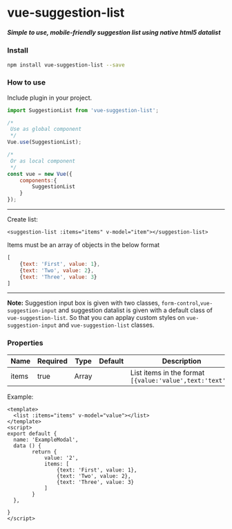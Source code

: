 <p align="center">

# vue-suggestion-list


##### Simple to use, mobile-friendly suggestion list using native html5 datalist



### Install

```bash
npm install vue-suggestion-list --save
```

### How to use

Include plugin in your project.

```javascript
import SuggestionList from 'vue-suggestion-list';

/*
 Use as global component 
 */
Vue.use(SuggestionList);

/*
 Or as local component
 */
const vue = new Vue({
    components:{
        SuggestionList
    }
});

```
---
Create list:

```vue
<suggestion-list :items="items" v-model="item"></suggestion-list>
```
Items must be an array of objects in the below format

```javascript
[
    {text: 'First', value: 1},
    {text: 'Two', value: 2},
    {text: 'Three', value: 3}
]
```
---

**Note:** Suggestion input box is given with two classes, ```form-control```,```vue-suggestion-input``` and
suggestion datalist is given with a default class of ```vue-suggestion-list```. So that you can applay custom styles on ```vue-suggestion-input``` and ```vue-suggestion-list``` classes.

### Properties

| Name      | Required | Type          | Default     | Description |
| ---       | ---      | ---           | ---         | ---         |
| items      | true  | Array |             | List items in the format ```[{value:'value',text:'text'}]``` |


Example:
```vue
<template>
  <list :items="items" v-model="value"></list>
</template>
<script>
export default {
  name: 'ExampleModal',
  data () {
        return {
            value: '2',
            items: [
                {text: 'First', value: 1},
                {text: 'Two', value: 2},
                {text: 'Three', value: 3}
            ]
        }   
  },
 
}
</script>
```
